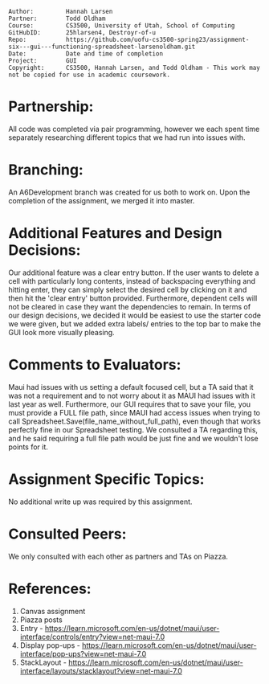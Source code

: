 ﻿```
Author:			Hannah Larsen
Partner:		Todd Oldham
Course:			CS3500, University of Utah, School of Computing
GitHubID:		25hlarsen4, Destroyr-of-u
Repo:			https://github.com/uofu-cs3500-spring23/assignment-six---gui---functioning-spreadsheet-larsenoldham.git
Date:			Date and time of completion
Project:	  	GUI
Copyright:		CS3500, Hannah Larsen, and Todd Oldham - This work may not be copied for use in academic coursework.
```


# Partnership:
All code was completed via pair programming, however we each spent time separately researching different topics that
we had run into issues with.


# Branching:
An A6Development branch was created for us both to work on. Upon the completion of the assignment, we merged it into master.


# Additional Features and Design Decisions:
Our additional feature was a clear entry button. If the user wants to delete a cell with particularly long contents, instead 
of backspacing everything and hitting enter, they can simply select the desired cell by clicking on it and then hit the 
'clear entry' button provided. Furthermore, dependent cells will not be cleared in case they want the dependencies to remain.
In terms of our design decisions, we decided it would be easiest to use the starter code we were given, but we added extra 
labels/ entries to the top bar to make the GUI look more visually pleasing.


# Comments to Evaluators:
Maui had issues with us setting a default focused cell, but a TA said that it was not a requirement and to not worry about it 
as MAUI had issues with it last year as well.
Furthermore, our GUI requires that to save your file, you must provide a FULL file path, since MAUI had access issues when 
trying to call Spreadsheet.Save(file_name_without_full_path), even though that works perfectly fine in our Spreadsheet testing.
We consulted a TA regarding this, and he said requiring a full file path would be just fine and we wouldn't lose points for it.


# Assignment Specific Topics:
No additional write up was required by this assignment.


# Consulted Peers:
We only consulted with each other as partners and TAs on Piazza.


# References:
1. Canvas assignment
2. Piazza posts
3. Entry - https://learn.microsoft.com/en-us/dotnet/maui/user-interface/controls/entry?view=net-maui-7.0
4. Display pop-ups - https://learn.microsoft.com/en-us/dotnet/maui/user-interface/pop-ups?view=net-maui-7.0
5. StackLayout - https://learn.microsoft.com/en-us/dotnet/maui/user-interface/layouts/stacklayout?view=net-maui-7.0

